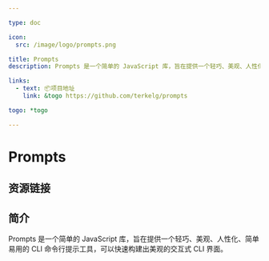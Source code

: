 ```yaml
---

type: doc

icon:
  src: /image/logo/prompts.png

title: Prompts
description: Prompts 是一个简单的 JavaScript 库，旨在提供一个轻巧、美观、人性化、简单易用的 CLI 命令行提示工具，可以快速构建出美观的交互式 CLI 界面。

links:
  - text: 📦项目地址
    link: &togo https://github.com/terkelg/prompts

togo: *togo

---
```


<ShowLogo />

# Prompts

<ShowBreadcrumb />

## 资源链接

<ShowLinks />

## 简介

Prompts 是一个简单的 JavaScript 库，旨在提供一个轻巧、美观、人性化、简单易用的 CLI 命令行提示工具，可以快速构建出美观的交互式 CLI 界面。
